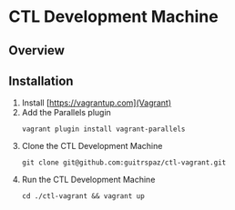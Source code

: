 # CTL Development Machine

## Overview

## Installation
1. Install [https://vagrantup.com](Vagrant)
2. Add the Parallels plugin
	~~~
	vagrant plugin install vagrant-parallels
	~~~
3. Clone the CTL Development Machine
	~~~
	git clone git@github.com:guitrspaz/ctl-vagrant.git
	~~~
4. Run the CTL Development Machine
	~~~
	cd ./ctl-vagrant && vagrant up
	~~~
